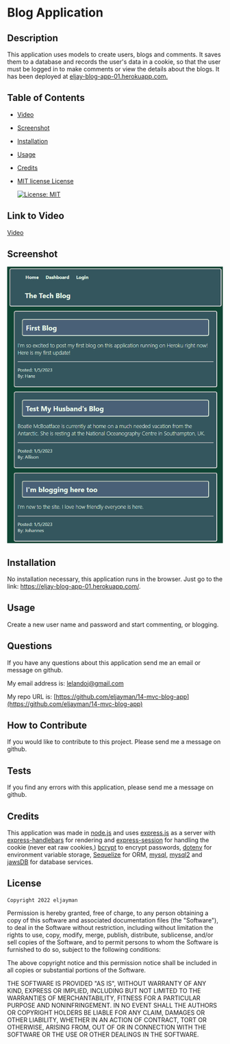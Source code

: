 # Blog Application

## Description

This application uses models to create users, blogs and comments. It saves them to a database and records the user's data in a cookie, so that the user must be logged in to make comments or view the details about the blogs. It has been deployed at [eljay-blog-app-01.herokuapp.com.](https://eljay-blog-app-01.herokuapp.com/)

## Table of Contents

- [Video](https://watch.screencastify.com/v/yKTPpJewucD91INLQOR5)
- [Screenshot](#Screenshot)
- [Installation](#installation)
- [Usage](#usage)
- [Credits](#credits)
- [MIT license License](#license)

  [![License: MIT](https://img.shields.io/badge/License-MIT-yellow.svg)](https://opensource.org/licenses/MIT)

## Link to Video

[Video](https://watch.screencastify.com/v/yKTPpJewucD91INLQOR5)

## Screenshot

![Screenshot of application](./app.png)

## Installation

No installation necessary, this application runs in the browser. Just go to the link: https://eljay-blog-app-01.herokuapp.com/.

## Usage

Create a new user name and password and start commenting, or blogging.

## Questions

If you have any questions about this application send me an email or message on github.

My email address is: [lelandoj@gmail.com](mailto:lelandoj@gmail.com)

My repo URL is: [https://github.com/eljayman/14-mvc-blog-app](https://github.com/eljayman/14-mvc-blog-app)

## How to Contribute

If you would like to contribute to this project. Please send me a message on github.

## Tests

If you find any errors with this application, please send me a message on github.

## Credits

This application was made in [node.js](https://nodejs.org/) and uses [express.js](https://expressjs.com/) as a server with [express-handlebars](https://www.npmjs.com/package/express-handlebars) for rendering and [express-session](https://www.npmjs.com/package/express-session) for handling the cookie (never eat raw cookies,) [bcrypt](https://www.npmjs.com/package/bcrypt) to encrypt passwords, [dotenv](https://www.npmjs.com/package/dotenv) for environment variable storage, [Sequelize](https://sequelize.org/) for ORM, [mysql](https://www.mysql.com/), [mysql2](https://www.npmjs.com/package/mysql2) and [jawsDB](https://www.jawsdb.com/) for database services.

## License

    Copyright 2022 eljayman

Permission is hereby granted, free of charge, to any person obtaining a copy of this software and associated documentation files (the "Software"), to deal in the Software without restriction, including without limitation the rights to use, copy, modify, merge, publish, distribute, sublicense, and/or sell copies of the Software, and to permit persons to whom the Software is furnished to do so, subject to the following conditions:

The above copyright notice and this permission notice shall be included in all copies or substantial portions of the Software.

THE SOFTWARE IS PROVIDED "AS IS", WITHOUT WARRANTY OF ANY KIND, EXPRESS OR IMPLIED, INCLUDING BUT NOT LIMITED TO THE WARRANTIES OF MERCHANTABILITY, FITNESS FOR A PARTICULAR PURPOSE AND NONINFRINGEMENT. IN NO EVENT SHALL THE AUTHORS OR COPYRIGHT HOLDERS BE LIABLE FOR ANY CLAIM, DAMAGES OR OTHER LIABILITY, WHETHER IN AN ACTION OF CONTRACT, TORT OR OTHERWISE, ARISING FROM, OUT OF OR IN CONNECTION WITH THE SOFTWARE OR THE USE OR OTHER DEALINGS IN THE SOFTWARE.
